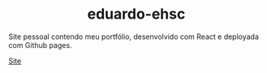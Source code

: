 <h1 align="center">eduardo-ehsc</h1>

Site pessoal contendo meu portfólio, desenvolvido com React e deployada com Github pages.

[Site](https://eduardo-ehsc.github.io)

